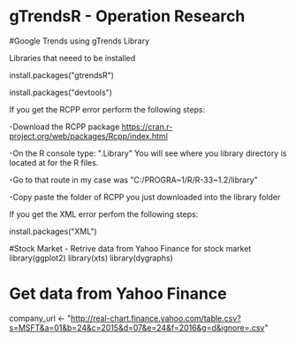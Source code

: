 # gTrendsR - Operation Research

#Google Trends using gTrends Library

Libraries that neeed to be installed

  install.packages("gtrendsR")
  
  install.packages("devtools")

If you get the RCPP error perform the following steps:

  -Download the RCPP package https://cran.r-project.org/web/packages/Rcpp/index.html
  
  -On the R console type: ".Library" You will see where you library directory is located at for the R files.
  
  -Go to that route in my case was "C:/PROGRA~1/R/R-33~1.2/library"
  
  -Copy paste the folder of RCPP you just downloaded into the library folder

If you get the XML error perfom the following steps:

  install.packages("XML")
  
#Stock Market - Retrive data from Yahoo Finance for stock market
  library(ggplot2)
  library(xts)
  library(dygraphs)

  # Get data from Yahoo Finance
  company_url <- "http://real-chart.finance.yahoo.com/table.csv?s=MSFT&a=01&b=24&c=2015&d=07&e=24&f=2016&g=d&ignore=.csv"
